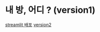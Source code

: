# 내 방, 어디 ? (version1)
[streamlit 배포](https://rlawhdgur-ai-project-1-app-7pmqp4.streamlit.app/)
[version2](https://rlawhdgur-ai-project-2-app-tn50qs.streamlit.app/)
